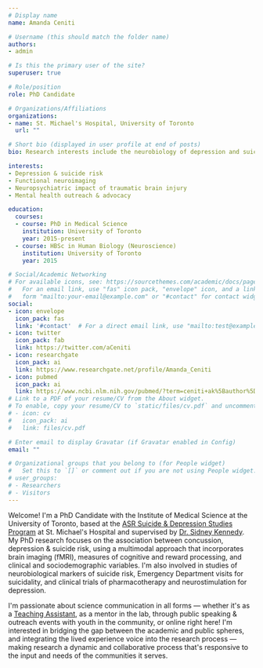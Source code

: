 ```yaml
---
# Display name
name: Amanda Ceniti

# Username (this should match the folder name)
authors:
- admin

# Is this the primary user of the site?
superuser: true

# Role/position
role: PhD Candidate

# Organizations/Affiliations
organizations:
- name: St. Michael's Hospital, University of Toronto
  url: ""

# Short bio (displayed in user profile at end of posts)
bio: Research interests include the neurobiology of depression and suicide risk, and the psychiatric impact of traumatic brain injury. I'm also passionate about mental health advocacy and science communication!

interests:
- Depression & suicide risk
- Functional neuroimaging
- Neuropsychiatric impact of traumatic brain injury
- Mental health outreach & advocacy

education:
  courses:
  - course: PhD in Medical Science
    institution: University of Toronto
    year: 2015-present
  - course: HBSc in Human Biology (Neuroscience)
    institution: University of Toronto
    year: 2015

# Social/Academic Networking
# For available icons, see: https://sourcethemes.com/academic/docs/page-builder/#icons
#   For an email link, use "fas" icon pack, "envelope" icon, and a link in the
#   form "mailto:your-email@example.com" or "#contact" for contact widget.
social:
- icon: envelope
  icon_pack: fas
  link: '#contact'  # For a direct email link, use "mailto:test@example.org".
- icon: twitter
  icon_pack: fab
  link: https://twitter.com/aCeniti
- icon: researchgate
  icon_pack: ai
  link: https://www.researchgate.net/profile/Amanda_Ceniti
- icon: pubmed
  icon_pack: ai
  link: https://www.ncbi.nlm.nih.gov/pubmed/?term=ceniti+ak%5Bauthor%5D
# Link to a PDF of your resume/CV from the About widget.
# To enable, copy your resume/CV to `static/files/cv.pdf` and uncomment the lines below.
# - icon: cv
#   icon_pack: ai
#   link: files/cv.pdf

# Enter email to display Gravatar (if Gravatar enabled in Config)
email: ""

# Organizational groups that you belong to (for People widget)
#   Set this to `[]` or comment out if you are not using People widget.
# user_groups:
# - Researchers
# - Visitors
---
```


Welcome! I'm a PhD Candidate with the Institute of Medical Science at the University of Toronto, based at the <a href="http://www.asrlife.ca/" target="_blank">ASR Suicide & Depression Studies Program</a> at St. Michael's Hospital and supervised by <a href="http://stmichaelshospitalresearch.ca/researchers/sidney-kennedy/" target="_blank">Dr. Sidney Kennedy</a>. My PhD research focuses on the association between concussion, depression & suicide risk, using a multimodal approach that incorporates brain imaging (fMRI), measures of cognitive and reward processing, and clinical and sociodemographic variables. I'm also involved in studies of neurobiological markers of suicide risk, Emergency Department visits for suicidality, and clinical trials of pharmacotherapy and neurostimulation for depression.

I'm passionate about science communication in all forms &mdash; whether it's as a <a href="#teaching">Teaching Assistant</a>, as a mentor in the lab, through public speaking & outreach events with youth in the community, or online right here! I'm interested in bridging the gap between the academic and public spheres, and integrating the lived experience voice into the research process &mdash; making research a dynamic and collaborative process that's responsive to the input and needs of the communities it serves.
